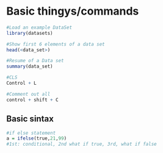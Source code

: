 <h1>Basic thingys/commands</h1>

```R
#Load an example DataSet
library(datasets)

#Show first 6 elements of a data set
head(<data_set>)

#Resume of a Data set
summary(data_set)

#CLS
Control + L

#Comment out all 
control + shift + C

```

<h2>Basic sintax</h2>

```R
#if else statement
a = ifelse(true,21,99)
#1st: conditional, 2nd what if true, 3rd, what if false
```


